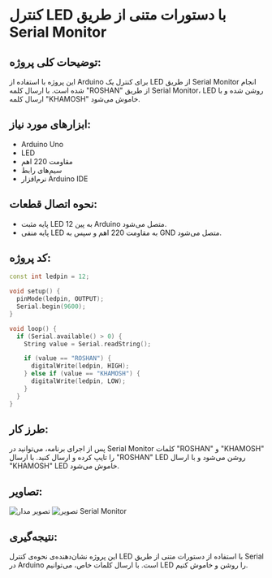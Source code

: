
# کنترل LED با دستورات متنی از طریق Serial Monitor

## توضیحات کلی پروژه:
این پروژه با استفاده از Arduino برای کنترل یک LED از طریق Serial Monitor انجام شده است. با ارسال کلمه "ROSHAN" از طریق Serial Monitor، LED روشن شده و با ارسال کلمه "KHAMOSH" خاموش می‌شود.

## ابزارهای مورد نیاز:
- Arduino Uno
- LED
- مقاومت 220 اهم
- سیم‌های رابط
- نرم‌افزار Arduino IDE

## نحوه اتصال قطعات:
- پایه مثبت LED به پین 12 Arduino متصل می‌شود.
- پایه منفی LED به مقاومت 220 اهم و سپس به GND متصل می‌شود.

## کد پروژه:

```cpp
const int ledpin = 12;

void setup() {
  pinMode(ledpin, OUTPUT);
  Serial.begin(9600);
}

void loop() {
  if (Serial.available() > 0) {
    String value = Serial.readString();

    if (value == "ROSHAN") {
      digitalWrite(ledpin, HIGH);
    } else if (value == "KHAMOSH") {
      digitalWrite(ledpin, LOW);
    }
  }
}
```

## طرز کار:
پس از اجرای برنامه، می‌توانید در Serial Monitor کلمات "ROSHAN" و "KHAMOSH" را تایپ کرده و ارسال کنید. با ارسال "ROSHAN" LED روشن می‌شود و با ارسال "KHAMOSH" LED خاموش می‌شود.

## تصاویر:
![تصویر مدار](path/to/image1.jpg)
![تصویر Serial Monitor](path/to/image2.jpg)

## نتیجه‌گیری:
این پروژه نشان‌دهنده‌ی نحوه‌ی کنترل LED با استفاده از دستورات متنی از طریق Serial در Arduino است. با ارسال کلمات خاص، می‌توانیم LED را روشن و خاموش کنیم.
